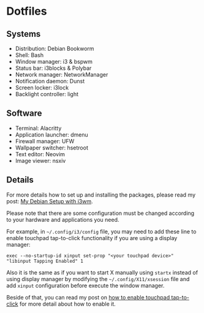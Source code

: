 # Dotfiles

## Systems

- Distribution: Debian Bookworm
- Shell: Bash
- Window manager: i3 & bspwm
- Status bar: i3blocks & Polybar
- Network manager: NetworkManager
- Notification daemon: Dunst
- Screen locker: i3lock
- Backlight controller: light

## Software

- Terminal: Alacritty
- Application launcher: dmenu
- Firewall manager: UFW
- Wallpaper switcher: hsetroot
- Text editor: Neovim
- Image viewer: nsxiv

## Details

For more details how to set up and installing the packages,
please read my post:
[My Debian Setup with i3wm](https://wahyuwiyoko.github.io/blog/linux/my-debian-setup-with-i3wm/).

Please note that there are some configuration must be changed
according to your hardware and applications you need.

For example, in `~/.config/i3/config` file, you may need to add these line to enable
touchpad tap-to-click functionality if you are using a display manager:

```
exec --no-startup-id xinput set-prop "<your touchpad device>" "libinput Tapping Enabled" 1
```

Also it is the same as if you want to start X manually using `startx` instead
of using display manager by modifying the `~/.config/X11/xsession` file and
add `xinput` configuration before execute the window manager.

Beside of that, you can read my post on
[how to enable touchpad tap-to-click](https://wahyuwiyoko.github.io/blog/linux/enable-touchpad-tap-to-click/)
for more detail about how to enable it.
